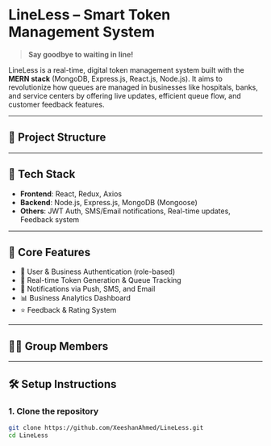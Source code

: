 # LineLess – Smart Token Management System

> **Say goodbye to waiting in line!**

LineLess is a real-time, digital token management system built with the **MERN stack** (MongoDB, Express.js, React.js, Node.js). It aims to revolutionize how queues are managed in businesses like hospitals, banks, and service centers by offering live updates, efficient queue flow, and customer feedback features.

---

## 📁 Project Structure


---

## 🚀 Tech Stack

- **Frontend**: React, Redux, Axios
- **Backend**: Node.js, Express.js, MongoDB (Mongoose)
- **Others**: JWT Auth, SMS/Email notifications, Real-time updates, Feedback system

---

## 📌 Core Features

- 🔐 User & Business Authentication (role-based)
- 🧾 Real-time Token Generation & Queue Tracking
- 🔔 Notifications via Push, SMS, and Email
- 📊 Business Analytics Dashboard
- ⭐ Feedback & Rating System

---

## 🧑‍💻 Group Members

---

## 🛠️ Setup Instructions

### 1. Clone the repository

```bash
git clone https://github.com/XeeshanAhmed/LineLess.git
cd LineLess

